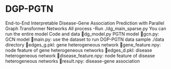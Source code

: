 # DGP-PGTN
End-to-End Interpretable Disease-Gene Association Prediction with Parallel Graph Transformer Networks
All process
-Run ./dg_main_sparse.py You can run the entire model
Code and data
dg_model.py PGTN model
gcn.py: GCN model
main.py: use the dataset to run DGP-PGTN
data sample ./data directory
edges_g.pkl: gene heterogeneous network
gene_feature.npy: node feature of gene heterogeneous networks
edges_d.pkl: disease heterogeneous network
disease_feature.npy: node feature of disease heterogeneous networks
result.npy: disease-gene association
